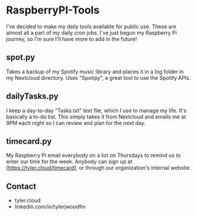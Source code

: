 # RaspberryPI-Tools

I've decided to make my daily tools available for public use. These are almost all a part of my daily cron jobs. I've just begun my Raspberry Pi journey, so I'm sure I'll have more to add in the future!

## spot.py

Takes a backup of my Spotify music library and places it in a log folder in my Nextcloud directory. Uses "Spotipy", a great tool to use the Spotify APIs.

## dailyTasks.py

I keep a day-to-day "Tasks.txt" text file, which I use to manage my life. It's basically a to-do list. This simply takes it from Nextcloud and emails me at 9PM each night so I can review and plan for the next day.

## timecard.py

My Raspberry Pi email everybody on a list on Thursdays to remind us to enter our time for the week. Anybody can sign up at [https://tyler.cloud/timecard], or through our organization's internal website.

## Contact
- tyler.cloud
- linkedin.com/in/tylerjwoodfin
